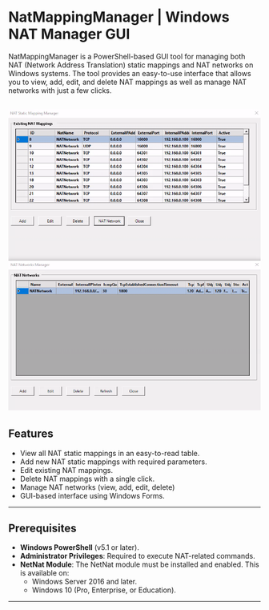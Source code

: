 # NatMappingManager | Windows NAT Manager GUI

NatMappingManager is a PowerShell-based GUI tool for managing both NAT (Network Address Translation) static mappings and NAT networks on Windows systems. The tool provides an easy-to-use interface that allows you to view, add, edit, and delete NAT mappings as well as manage NAT networks with just a few clicks.

![Screenshot](Bild_2025-02-02_231236119.png)
---

## Features

- View all NAT static mappings in an easy-to-read table.
- Add new NAT static mappings with required parameters.
- Edit existing NAT mappings.
- Delete NAT mappings with a single click.
- Manage NAT networks (view, add, edit, delete)
- GUI-based interface using Windows Forms.

---

## Prerequisites

- **Windows PowerShell** (v5.1 or later).
- **Administrator Privileges**: Required to execute NAT-related commands.
- **NetNat Module**: The NetNat module must be installed and enabled. This is available on:
  - Windows Server 2016 and later.
  - Windows 10 (Pro, Enterprise, or Education).

---
